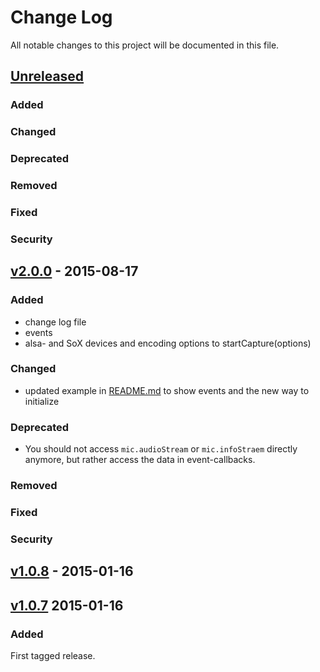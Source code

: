 # Change Log
All notable changes to this project will be documented in this file.

[//]: # (### Added)
[//]: # (### Changed)
[//]: # (### Deprecated)
[//]: # (### Removed)
[//]: # (### Fixed)
[//]: # (### Security)

## [Unreleased][unreleased]
### Added
### Changed
### Deprecated
### Removed
### Fixed
### Security

## [v2.0.0] - 2015-08-17
### Added
- change log file
- events
- alsa- and SoX devices and encoding options to startCapture(options)

### Changed
- updated example in [README.md](README.md) to show events and the new way to initialize

### Deprecated
- You should not access `mic.audioStream` or `mic.infoStraem` directly anymore, but rather access the data in event-callbacks.

### Removed
### Fixed
### Security

## [v1.0.8] - 2015-01-16

## [v1.0.7] 2015-01-16
### Added
First tagged release.

[unreleased]: https://github.com/hanseartic/node-microphone/compare/v2.0.0...develop
[v2.0.0]: https://github.com/hanseartic/node-microphone/compare/v1.0.8...v2.0.0
[v1.0.8]: https://github.com/hanseartic/node-microphone/compare/v1.0.7...v1.0.8
[v1.0.7]: https://github.com/hanseartic/node-microphone/compare/061a872...v1.0.7